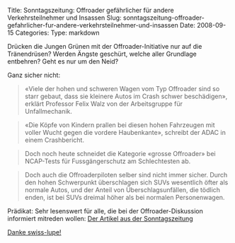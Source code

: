 Title: Sonntagszeitung: Offroader gefährlicher für andere Verkehrsteilnehmer und Insassen
Slug: sonntagszeitung-offroader-gefahrlicher-fur-andere-verkehrsteilnehmer-und-insassen
Date: 2008-09-15
Categories:
Type: markdown

Drücken die Jungen Grünen mit der Offroader-Initiative nur auf die Tränendrüsen? Werden Ängste geschürt, welche aller Grundlage entbehren? Geht es nur um den Neid?

Ganz sicher nicht:

> «Viele der hohen und schweren Wagen vom Typ Offroader sind so starr gebaut, dass sie kleinere Autos im Crash schwer beschädigen», erklärt Professor Felix Walz von der Arbeitsgruppe für Unfallmechanik.

> «Die Köpfe von Kindern prallen bei diesen hohen Fahrzeugen mit voller Wucht gegen die vordere Haubenkante», schreibt der ADAC in einem Crashbericht.

> Doch noch heute schneidet die Kategorie «grosse Offroader» bei NCAP-Tests für Fussgängerschutz am Schlechtesten ab.

> Doch auch die Offroaderpiloten selber sind nicht immer sicher. Durch den hohen Schwerpunkt überschlagen sich SUVs wesentlich öfter als normale Autos, und der Anteil von Überschlagsunfällen, die tödlich enden, ist bei SUVs dreimal höher als bei normalen Personenwagen.

Prädikat: Sehr lesenswert für alle, die bei der Offroader-Diskussion informiert mitreden wollen: [Der Artikel aus der Sonntagszeitung](http://www.sonntagszeitung.ch/fokus/?newsid=&type=8)

[Danke swiss-lupe!](http://swiss-lupe.blogspot.com/2008/09/offroader-realsatire.html)
